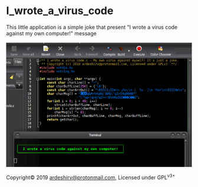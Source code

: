 # I_wrote_a_virus_code
This little application is a simple joke that present "I wrote a virus code against my own computer!" message<br/><br/>
<img alt="Application output" src="https://raw.githubusercontent.com/ArdeshirV/I_wrote_a_virus_code/master/img/iwavc.png"><br/>
<p>
  Copyright&copy; 2019 <a href="mailto:ardeshirv@protonmail.com" alt="email">ardeshirv@protonmail.com</a>, Licensed under GPL<sup>v3+</sup>
<p/>
